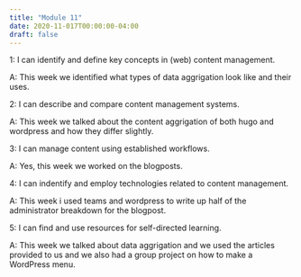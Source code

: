 ```yaml
---
title: "Module 11"
date: 2020-11-017T00:00:00-04:00
draft: false
---
```


1: I can identify and define key concepts in (web) content management.

  A: This week we identified what types of data aggrigation look like and their uses.
  
2: I can describe and compare content management systems.

  A: This week we talked about the content aggrigation of both hugo and wordpress and how they differ slightly.

3: I can manage content using established workflows.

  A: Yes, this week we worked on the blogposts.
  
4: I can indentify and employ technologies related to content management.

  A: This week i used teams and wordpress to write up half of the administrator breakdown for the blogpost.
  
5: I can find and use resources for self-directed learning.

  A: This week we talked about data aggrigation and we used the articles provided to us and we also had a group project on how to make a WordPress menu.
